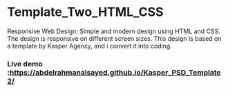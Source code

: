 # Template_Two_HTML_CSS
Responsive Web Design: Simple and modern design using HTML and CSS. The design is responsive on different screen sizes.
This design is based on a template by Kasper Agency, and i convert it into coding.

### Live demo :https://abdelrahmanalsayed.github.io/Kasper_PSD_Template2/
